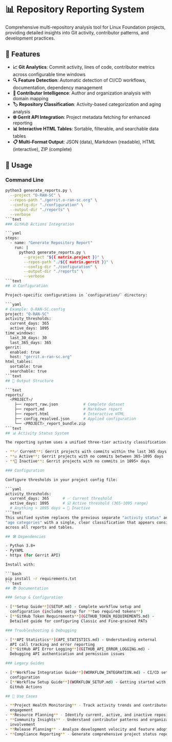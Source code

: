 <!--
# SPDX-License-Identifier: Apache-2.0
# SPDX-FileCopyrightText: 2025 The Linux Foundation
-->

# 📊 Repository Reporting System

Comprehensive multi-repository analysis tool for Linux Foundation projects,
providing detailed insights into Git activity, contributor patterns, and
development practices.

## 🚀 Features

- **📈 Git Analytics**: Commit activity, lines of code, contributor metrics
  across configurable time windows
- **🔍 Feature Detection**: Automatic detection of CI/CD workflows,
  documentation, dependency management
- **👥 Contributor Intelligence**: Author and organization analysis with
  domain mapping
- **🏷️ Repository Classification**: Activity-based categorization and
  aging analysis
- **🌐 Gerrit API Integration**: Project metadata fetching for enhanced
  reporting
- **📊 Interactive HTML Tables**: Sortable, filterable, and searchable
  data tables
- **📋 Multi-Format Output**: JSON (data), Markdown (readable),
  HTML (interactive), ZIP (complete)

## 📖 Usage

### Command Line

```bash
python3 generate_reports.py \
  --project "O-RAN-SC" \
  --repos-path "./gerrit.o-ran-sc.org" \
  --config-dir "./configuration" \
  --output-dir "./reports" \
  --verbose
```text
### GitHub Actions Integration

```yaml
steps:
  - name: "Generate Repository Report"
    run: |
      python3 generate_reports.py \
        --project "${{ matrix.project }}" \
        --repos-path "./${{ matrix.gerrit }}" \
        --config-dir "./configuration" \
        --output-dir "./reports" \
        --verbose
```text
## ⚙️ Configuration

Project-specific configurations in `configuration/` directory:

```yaml
# Example: O-RAN-SC.config
project: "O-RAN-SC"
activity_thresholds:
  current_days: 365
  active_days: 1095
time_windows:
  last_30_days: 30
  last_365_days: 365
gerrit:
  enabled: true
  host: "gerrit.o-ran-sc.org"
html_tables:
  sortable: true
  searchable: true
```text
## 📁 Output Structure

```text
reports/
  <PROJECT>/
    ├── report_raw.json           # Complete dataset
    ├── report.md                 # Markdown report
    ├── report.html               # Interactive HTML
    ├── config_resolved.json      # Applied configuration
    └── <PROJECT>_report_bundle.zip
```text
## 📊 Activity Status System

The reporting system uses a unified three-tier activity classification:

- **✅ Current**: Gerrit projects with commits within the last 365 days
- **☑️ Active**: Gerrit projects with no commits between 365-1095 days
- **🛑 Inactive**: Gerrit projects with no commits in 1095+ days

### Configuration

Configure thresholds in your project config file:

```yaml
activity_thresholds:
  current_days: 365      # ✅ Current threshold
  active_days: 1095      # ☑️ Active threshold (365-1095 range)
  # Anything > 1095 days = 🛑 Inactive
```text
This unified system replaces the previous separate "activity status" and
"age categories" with a single, clear classification that appears consistently
across all reports and tables.

## 🛠️ Dependencies

- Python 3.8+
- PyYAML
- httpx (for Gerrit API)

Install with:

```bash
pip install -r requirements.txt
```text
## 📚 Documentation

### Setup & Configuration

- [**Setup Guide**](SETUP.md) - Complete workflow setup and
  configuration (includes setup for **two required tokens**)
- [**GitHub Token Requirements**](GITHUB_TOKEN_REQUIREMENTS.md) -
  Detailed guide for configuring Classic and Fine-grained PATs

### Troubleshooting & Debugging

- [**API Statistics**](API_STATISTICS.md) - Understanding external
  API call tracking and error reporting
- [**GitHub API Error Logging**](GITHUB_API_ERROR_LOGGING.md) -
  Debugging API authentication and permission issues

### Legacy Guides

- [**Workflow Integration Guide**](WORKFLOW_INTEGRATION.md) - CI/CD setup and
  configuration
- [**Workflow Setup Guide**](WORKFLOW_SETUP.md) - Getting started with
  GitHub Actions

## 🎯 Use Cases

- **Project Health Monitoring** - Track activity trends and contributor
  engagement
- **Resource Planning** - Identify current, active, and inactive repositories
- **Community Insights** - Understand contributor patterns and organizational
  involvement
- **Release Planning** - Analyze development velocity and feature adoption
- **Compliance Reporting** - Generate comprehensive project status reports
